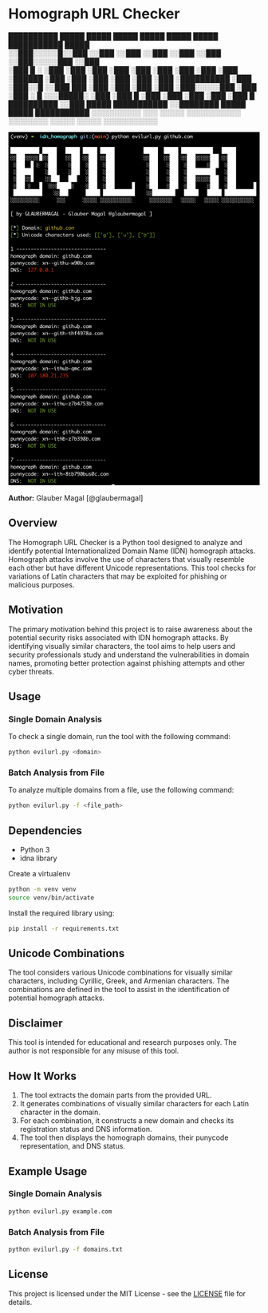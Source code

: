 # Homograph URL Checker

██████████ █████   █████ █████ █████          █████  █████ ███████████   █████      
░░███░░░░░█░░███   ░░███ ░░███ ░░███          ░░███  ░░███ ░░███░░░░░███ ░░███       
 ░███  █ ░  ░███    ░███  ░███  ░███           ░███   ░███  ░███    ░███  ░███       
 ░██████    ░███    ░███  ░███  ░███           ░███   ░███  ░██████████   ░███       
 ░███░░█    ░░███   ███   ░███  ░███           ░███   ░███  ░███░░░░░███  ░███       
 ░███ ░   █  ░░░█████░    ░███  ░███      █    ░███   ░███  ░███    ░███  ░███      █
 ██████████    ░░███      █████ ███████████    ░░████████   █████   █████ ███████████
░░░░░░░░░░      ░░░      ░░░░░ ░░░░░░░░░░░      ░░░░░░░░   ░░░░░   ░░░░░ ░░░░░░░░░░░ 

![Homograph URL Checker](screenshot.png)

**Author:** Glauber Magal [@glaubermagal]

## Overview

The Homograph URL Checker is a Python tool designed to analyze and identify potential Internationalized Domain Name (IDN) homograph attacks. Homograph attacks involve the use of characters that visually resemble each other but have different Unicode representations. This tool checks for variations of Latin characters that may be exploited for phishing or malicious purposes.

## Motivation

The primary motivation behind this project is to raise awareness about the potential security risks associated with IDN homograph attacks. By identifying visually similar characters, the tool aims to help users and security professionals study and understand the vulnerabilities in domain names, promoting better protection against phishing attempts and other cyber threats.

## Usage

### Single Domain Analysis
To check a single domain, run the tool with the following command:

```bash
python evilurl.py <domain>
```

### Batch Analysis from File
To analyze multiple domains from a file, use the following command:

```bash
python evilurl.py -f <file_path>
```

## Dependencies
- Python 3
- idna library

Create a virtualenv

```bash
python -m venv venv
source venv/bin/activate
```

Install the required library using:

```bash
pip install -r requirements.txt
```

## Unicode Combinations

The tool considers various Unicode combinations for visually similar characters, including Cyrillic, Greek, and Armenian characters. The combinations are defined in the tool to assist in the identification of potential homograph attacks.

## Disclaimer

This tool is intended for educational and research purposes only. The author is not responsible for any misuse of this tool.

## How It Works

1. The tool extracts the domain parts from the provided URL.
2. It generates combinations of visually similar characters for each Latin character in the domain.
3. For each combination, it constructs a new domain and checks its registration status and DNS information.
4. The tool then displays the homograph domains, their punycode representation, and DNS status.

## Example Usage

### Single Domain Analysis
```bash
python evilurl.py example.com
```

### Batch Analysis from File
```bash
python evilurl.py -f domains.txt
```

## License

This project is licensed under the MIT License - see the [LICENSE](LICENSE) file for details.